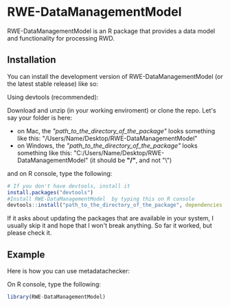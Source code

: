 
# RWE-DataManagementModel

<!-- badges: start -->
<!-- badges: end -->

RWE-DataManagementModel is an R package that provides a data model and functionality for processing RWD.

## Installation

You can install the development version of RWE-DataManagementModel (or the latest stable release) like so:

Using devtools (recommended):

Download and unzip (in your working enviroment) or clone the repo. Let's say your folder is here:

- on Mac, the *"path_to_the_directory_of_the_package"* looks something like this: "/Users/Name/Desktop/RWE-DataManagementModel"
- on Windows, the *"path_to_the_directory_of_the_package"* looks something like this: "C:/Users/Name/Desktop/RWE-DataManagementModel" (it should be **"/"**, and not "\\")

and on R console, type the following:
``` r
# If you don't have devtools, install it
install.packages("devtools")
#Install RWE-DataManagementModel  by typing this on R console
devtools::install("path_to_the_directory_of_the_package", dependencies = TRUE)
```
If it asks about updating the packages that are available in your system, I usually skip it and hope that I won't break anything. So far it worked, but please check it.


## Example

Here is how you can use metadatachecker: 


On R console, type the following:
``` r
library(RWE-DataManagementModel)
```
